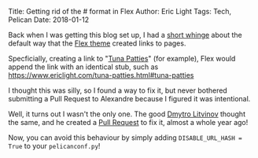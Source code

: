 Title: Getting rid of the <url>#<slug> format in Flex
Author: Eric Light
Tags: Tech, Pelican
Date: 2018-01-12

Back when I was getting this blog set up, I had a [short whinge]({filename}pelican-config.md) about the default way that the [Flex theme](https://github.com/alexandrevicenzi/Flex) created links to pages.

Specficially, creating a link to "[Tuna Patties]({filename}../Food/tuna-patties.md)" (for example), Flex would append the link with an identical stub, such as <https://www.ericlight.com/tuna-patties.html#tuna-patties>

I thought this was silly, so I found a way to fix it, but never bothered submitting a Pull Request to Alexandre because I figured it was intentional.

Well, it turns out I wasn't the only one.  The good [Dmytro Litvinov](https://github.com/DmytroLitvinov) thought the same, and he created a [Pull Request](https://github.com/alexandrevicenzi/Flex/pull/88) to fix it, almost a whole year ago!

Now, you can avoid this behaviour by simply adding `DISABLE_URL_HASH = True` to your `pelicanconf.py`!
